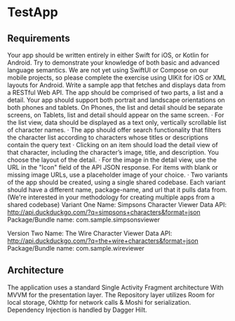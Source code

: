 # TestApp
## Requirements 
Your app should be written entirely in either Swift for iOS, or Kotlin for Android. Try to demonstrate your knowledge of both basic and advanced
language semantics. We are not yet using SwiftUI or Compose on our mobile projects, so please complete the exercise using UIKit for iOS or
XML layouts for Android.
Write a sample app that fetches and displays data from a RESTful Web API. The app should be comprised of two parts, a list and a detail. Your
app should support both portrait and landscape orientations on both phones and tablets.
On Phones, the list and detail should be separate screens, on Tablets, list and detail should appear on the same screen.
· For the list view, data should be displayed as a text only, vertically scrollable list of character names.
· The app should offer search functionality that filters the character list according to characters whose titles or descriptions contain the query
text
· Clicking on an item should load the detail view of that character, including the character’s image, title, and description. You choose the layout
of the detail.
· For the image in the detail view, use the URL in the "Icon" field of the API JSON response. For items with blank or missing image URLs, use
a placeholder image of your choice.
· Two variants of the app should be created, using a single shared codebase. Each variant should have a different name, package-name, and
url that it pulls data from. (We're interested in your methodology for creating multiple apps from a shared codebase)
Variant One
Name: Simpsons Character Viewer
Data API: http://api.duckduckgo.com/?q=simpsons+characters&format=json
Package/Bundle name: com.sample.simpsonsviewer

Version Two
Name: The Wire Character Viewer
Data API: http://api.duckduckgo.com/?q=the+wire+characters&format=json
Package/Bundle name: com.sample.wireviewer

## Architecture
The application uses a standard Single Activity Fragment architecture With MVVM for the presentation layer.
The Repository layer utilizes Room for local storage, Okhttp for network calls & Moshi for serialization.
Dependency Injection is handled by Dagger Hilt.